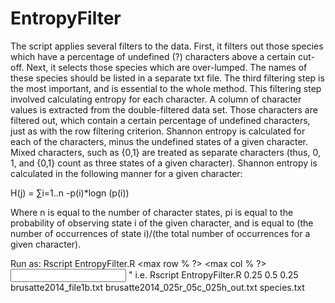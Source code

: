 # EntropyFilter

The script applies several filters to the data. First, it filters out those species which have a percentage of undefined (?) characters above a certain cut-off. Next, it selects those species which are over-lumped. The names of these species should be listed in a separate txt file. The third filtering step is the most important, and is essential to the whole method. This filtering step involved calculating entropy for each character. A column of character values is extracted from the double-filtered data set. Those characters are filtered out, which contain a certain percentage of undefined characters, just as with the row filtering criterion. Shannon entropy is calculated for each of the characters, minus the undefined states of a given character. Mixed characters, such as {0,1} are treated as separate characters (thus, 0, 1, and {0,1} count as three states of a given character). Shannon entropy is calculated in the following manner for a given character:

H(j) = ∑i=1..n -p(i)*logn (p(i))

Where n is equal to the number of character states, pi is equal to the probability of observing state i of the given character, and is equal to (the number of occurrences of state i)/(the total number of occurrences for a given character).

Run as: Rscript EntropyFilter.R <max row % ?> <max col % ?> <min entropy> <input file> <output file> <species list>"
  i.e. Rscript EntropyFilter.R 0.25 0.5 0.25 brusatte2014_file1b.txt brusatte2014_025r_05c_025h_out.txt species.txt
